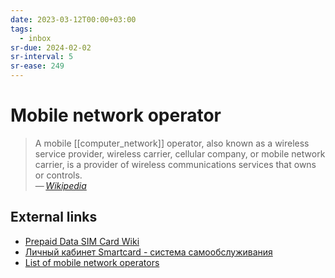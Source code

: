 ```yaml
---
date: 2023-03-12T00:00+03:00
tags:
  - inbox
sr-due: 2024-02-02
sr-interval: 5
sr-ease: 249
---
```


# Mobile network operator

> A mobile [[computer_network]] operator, also known as a wireless service
> provider, wireless carrier, cellular company, or mobile network carrier, is a
> provider of wireless communications services that owns or controls.\
> — <cite>[Wikipedia](https://en.wikipedia.org/wiki/Mobile_network_operator)</cite>

## External links

- [Prepaid Data SIM Card Wiki](https://prepaid-data-sim-card.fandom.com/wiki/Prepaid_SIM_with_data)
- [Личный кабинет Smartcard - система самообслуживания](https://lk.smcard.ru/session/new)
- [List of mobile network operators](https://en.wikipedia.org/wiki/List_of_mobile_network_operators)
